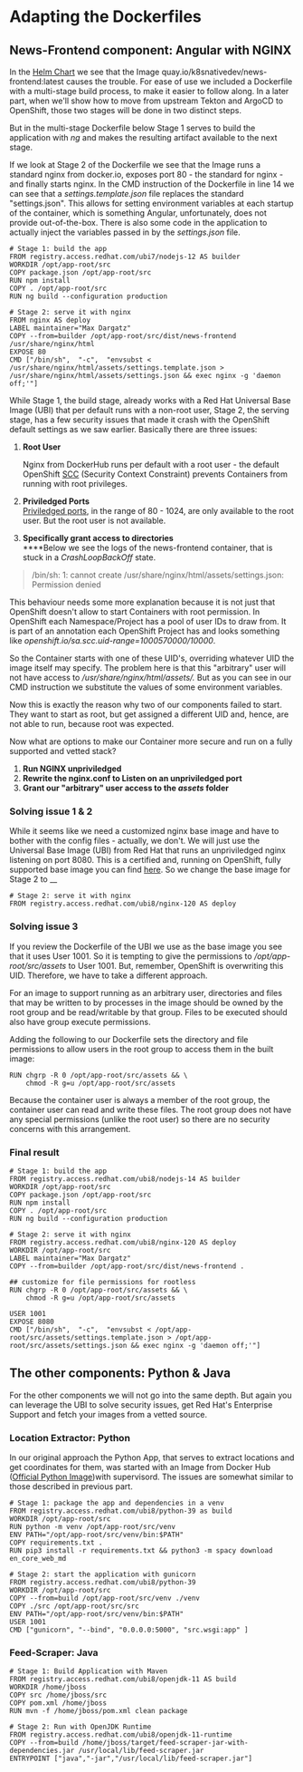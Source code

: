 # Adapting the Dockerfiles

## News-Frontend component: Angular with NGINX&#x20;

In the [Helm Chart](https://github.com/sa-mw-dach/local-news-shift/tree/openshift/k8s/helm-chart) we see that the Image quay.io/k8snativedev/news-frontend:latest causes the trouble. For ease of use we included a Dockerfile with a multi-stage build process, to make it easier to follow along. In a later part, when we'll show how to move from upstream Tekton and ArgoCD to OpenShift, those two stages will be done in two distinct steps.&#x20;

But in the multi-stage Dockerfile below Stage 1 serves to build the application with _ng_ and makes the resulting artifact available to the next stage.&#x20;

If we look at Stage 2 of the Dockerfile we see that the Image runs a standard nginx from docker.io, exposes port 80 - the standard for nginx - and finally starts nginx. In the CMD instruction of the Dockerfile in line 14 we can see that a _settings.template.json_ file replaces the standard "settings.json". This allows for setting environment variables at each startup of the container, which is something Angular, unfortunately, does not provide out-of-the-box. There is also some code in the application to actually inject the variables passed in by the _settings.json_ file.

```
# Stage 1: build the app
FROM registry.access.redhat.com/ubi7/nodejs-12 AS builder
WORKDIR /opt/app-root/src
COPY package.json /opt/app-root/src
RUN npm install
COPY . /opt/app-root/src
RUN ng build --configuration production

# Stage 2: serve it with nginx
FROM nginx AS deploy
LABEL maintainer="Max Dargatz"
COPY --from=builder /opt/app-root/src/dist/news-frontend /usr/share/nginx/html
EXPOSE 80
CMD ["/bin/sh",  "-c",  "envsubst < /usr/share/nginx/html/assets/settings.template.json > /usr/share/nginx/html/assets/settings.json && exec nginx -g 'daemon off;'"]

```

While Stage 1, the build stage, already works with a Red Hat Universal Base Image (UBI) that per default runs with a non-root user, Stage 2, the serving stage, has a few security issues that made it crash with the OpenShift default settings as we saw earlier. Basically there are three issues:

1.  **Root User**

    Nginx from DockerHub runs per default with a root user - the default OpenShift [SCC](https://docs.openshift.com/container-platform/4.10/authentication/managing-security-context-constraints.html) (Security Context Constraint) prevents Containers from running with root privileges.
2. **Priviledged Ports**\
   [Priviledged ports](https://cloud.redhat.com/blog/linux-capabilities-in-openshift), in the range of 80 - 1024, are only available to the root user.  But the root user is not available.
3. **Specifically grant access to directories**\
   ****Below we see the logs of the news-frontend container, that is stuck in a _CrashLoopBackOff_ state.&#x20;

> /bin/sh: 1: cannot create /usr/share/nginx/html/assets/settings.json: Permission denied

This behaviour needs some more explanation because it is not just that OpenShift doesn't allow to start Containers with root permission. In OpenShift each Namespace/Project has a pool of user IDs to draw from. It is part of an annotation each OpenShift Project has and looks something like _openshift.io/sa.scc.uid-range=1000570000/10000_.&#x20;

So the Container starts with one of these UID's, overriding whatever UID the image itself may specify. The problem here is that this "arbitrary" user will not have access to _/usr/share/nginx/html/assets/._ But as you can see in our CMD instruction we substitute the values of some environment variables.

Now this is exactly the reason why two of our components failed to start. They want to start as root, but get assigned a different UID and, hence, are not able to run, because root was expected.

Now what are options to make our Container more secure and run on a fully supported and vetted stack?

1. **Run NGINX unpriviledged**
2. **Rewrite the nginx.conf to Listen on an unpriviledged port**
3. **Grant our "arbitrary" user access to the **_**assets**_** folder**

### Solving issue 1 & 2

While it seems like we need a customized nginx base image and have to bother with the config files - actually, we don't. We will just use the Universal Base Image (UBI) from Red Hat that runs an unpriviledged nginx listening on port 8080. This is a certified and, running on OpenShift, fully supported base image you can find [here](https://catalog.redhat.com/software/containers/ubi8/nginx-120/6156abfac739c0a4123a86fd?container-tabs=overview). So we change the base image for Stage 2 to __&#x20;

```
# Stage 2: serve it with nginx
FROM registry.access.redhat.com/ubi8/nginx-120 AS deploy
```

### Solving issue 3

If you review the Dockerfile of the UBI we use as the base image you see that it uses User 1001. So it is tempting to give the permissions to _/opt/app-root/src/assets_ to User 1001. But, remember, OpenShift is overwriting this UID. Therefore, we have to take a different approach.

For an image to support running as an arbitrary user, directories and files that may be written to by processes in the image should be owned by the root group and be read/writable by that group. Files to be executed should also have group execute permissions.

Adding the following to our Dockerfile sets the directory and file permissions to allow users in the root group to access them in the built image:

```
RUN chgrp -R 0 /opt/app-root/src/assets && \
    chmod -R g=u /opt/app-root/src/assets
```

Because the container user is always a member of the root group, the container user can read and write these files. The root group does not have any special permissions (unlike the root user) so there are no security concerns with this arrangement.

### Final result

```
# Stage 1: build the app
FROM registry.access.redhat.com/ubi8/nodejs-14 AS builder
WORKDIR /opt/app-root/src
COPY package.json /opt/app-root/src
RUN npm install
COPY . /opt/app-root/src
RUN ng build --configuration production

# Stage 2: serve it with nginx
FROM registry.access.redhat.com/ubi8/nginx-120 AS deploy
WORKDIR /opt/app-root/src
LABEL maintainer="Max Dargatz"
COPY --from=builder /opt/app-root/src/dist/news-frontend .

## customize for file permissions for rootless
RUN chgrp -R 0 /opt/app-root/src/assets && \
    chmod -R g=u /opt/app-root/src/assets

USER 1001
EXPOSE 8080
CMD ["/bin/sh",  "-c",  "envsubst < /opt/app-root/src/assets/settings.template.json > /opt/app-root/src/assets/settings.json && exec nginx -g 'daemon off;'"]

```

## The other components: Python & Java

For the other components we will not go into the same depth. But again you can leverage the UBI to solve security issues, get Red Hat's Enterprise Support and fetch your images from a vetted source.

### Location Extractor: Python

In our original approach the Python App, that serves to extract locations and get coordinates for them, was started with an Image from Docker Hub ([Official Python Image](https://hub.docker.com/\_/python))with supervisord. The issues are somewhat similar to those described in previous part.

```
# Stage 1: package the app and dependencies in a venv
FROM registry.access.redhat.com/ubi8/python-39 as build
WORKDIR /opt/app-root/src
RUN python -m venv /opt/app-root/src/venv
ENV PATH="/opt/app-root/src/venv/bin:$PATH"
COPY requirements.txt .
RUN pip3 install -r requirements.txt && python3 -m spacy download en_core_web_md

# Stage 2: start the application with gunicorn
FROM registry.access.redhat.com/ubi8/python-39
WORKDIR /opt/app-root/src
COPY --from=build /opt/app-root/src/venv ./venv
COPY ./src /opt/app-root/src/src
ENV PATH="/opt/app-root/src/venv/bin:$PATH"
USER 1001
CMD ["gunicorn", "--bind", "0.0.0.0:5000", "src.wsgi:app" ]
```

### Feed-Scraper: Java



```
# Stage 1: Build Application with Maven
FROM registry.access.redhat.com/ubi8/openjdk-11 AS build
WORKDIR /home/jboss
COPY src /home/jboss/src
COPY pom.xml /home/jboss
RUN mvn -f /home/jboss/pom.xml clean package

# Stage 2: Run with OpenJDK Runtime
FROM registry.access.redhat.com/ubi8/openjdk-11-runtime
COPY --from=build /home/jboss/target/feed-scraper-jar-with-dependencies.jar /usr/local/lib/feed-scraper.jar
ENTRYPOINT ["java","-jar","/usr/local/lib/feed-scraper.jar"]
```
